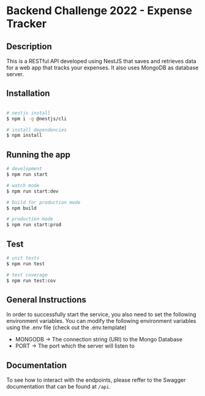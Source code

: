 # Backend Challenge 2022 - Expense Tracker

## Description

This is a RESTful API developed using NestJS that saves and retrieves data for a web app that tracks your expenses. It also uses MongoDB as database server.

## Installation

```bash

# nestjs install
$ npm i -g @nestjs/cli

# install dependencies
$ npm install
```

## Running the app

```bash
# development
$ npm run start

# watch mode
$ npm run start:dev

# build for production mode
$ npm build

# production mode
$ npm run start:prod
```

## Test

```bash
# unit tests
$ npm run test

# test coverage
$ npm run test:cov
```

## General Instructions

In order to successfully start the service, you also need to set the following environment variables. You can modify the following environment variables using the .env file (check out the .env.template)

- MONGODB -> The connection string (URI) to the Mongo Database
- PORT -> The port which the server will listen to

## Documentation

To see how to interact with the endpoints, please reffer to the Swagger documentation that can be found at ```/api```.